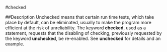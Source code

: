 
#checked

##Description
Unchecked means that certain run time tests, which take place by default, can be eliminated, usually to make the program more efficient at the risk of unreliability. The keyword **checked**, used as a statement, requests that the disabling of checking, previously requested by the keyword **unchecked**, be re-enabled. See **unchecked** for details and an example.


